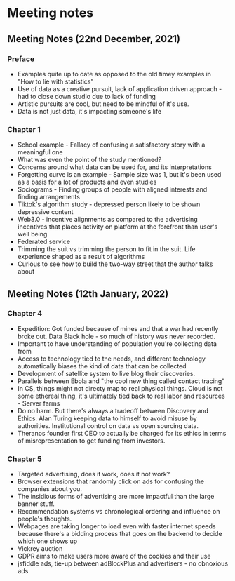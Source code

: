 # Meeting notes

## Meeting Notes (22nd December, 2021)

### Preface

* Examples quite up to date as opposed to the old timey examples in "How to lie with statistics"
* Use of data as a creative pursuit, lack of application driven approach - had to close down studio due to lack of funding
* Artistic pursuits are cool, but need to be mindful of it's use.
* Data is not just data, it's impacting someone's life

### Chapter 1

* School example - Fallacy of confusing a satisfactory story with a meaningful one
* What was even the point of the study mentioned?
* Concerns around what data can be used for, and its interpretations
* Forgetting curve is an example - Sample size was 1, but it's been used as a basis for a lot of products and even studies
* Sociograms - Finding groups of people with aligned interests and finding arrangements
* Tiktok's algorithm study - depressed person likely to be shown depressive content
* Web3.0 - incentive alignments as compared to the advertising incentives that places activity on platform at the forefront than user's well being
* Federated service
* Trimming the suit vs trimming the person to fit in the suit. Life experience shaped as a result of algorithms
* Curious to see how to build the two-way street that the author talks about

## Meeting Notes (12th January, 2022)

### Chapter 4

* Expedition: Got funded because of mines and that a war had recently broke out. Data Black hole - so much of history was never recorded.
* Important to have understanding of population you're collecting data from
* Access to technology tied to the needs, and different technology automatically biases the kind of data that can be collected
* Development of satellite system to live blog their discoveries. 
* Parallels between Ebola and "the cool new thing called contact tracing"
* In CS, things might not directy map to real physical things. Cloud is not some ethereal thing, it's ultimately tied back to real labor and resources - Server farms
* Do no harm. But there's always a tradeoff between Discovery and Ethics. Alan Turing keeping data to himself to avoid misuse by authorities. Institutional control on data vs open sourcing data.
* Theranos founder first CEO to actually be charged for its ethics in terms of misrepresentation to get funding from investors.

### Chapter 5

* Targeted advertising, does it work, does it not work?
* Browser extensions that randomly click on ads for confusing the companies about you.
* The insidious forms of advertising are more impactful than the large banner stuff.
* Recommendation systems vs chronological ordering and influence on people's thoughts.
* Webpages are taking longer to load even with faster internet speeds because there's a bidding process that goes on the backend to decide which one shows up
* Vickrey auction
* GDPR aims to make users more aware of the cookies and their use
* jsfiddle ads, tie-up between adBlockPlus and advertisers - no obnoxious ads
